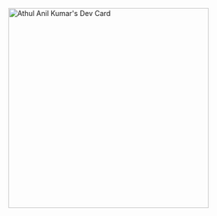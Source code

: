 <a href="https://app.daily.dev/athul7744"><img src="https://api.daily.dev/devcards/72c80ee3cf4546d69e4361e39443462c.png?r=bmc" width="400" alt="Athul Anil Kumar's Dev Card"/></a>

<!--
**athul7744/athul7744** is a ✨ _special_ ✨ repository because its `README.md` (this file) appears on your GitHub profile.

Here are some ideas to get you started:

- 🔭 I’m currently working on ...
- 🌱 I’m currently learning ...
- 👯 I’m looking to collaborate on ...
- 🤔 I’m looking for help with ...
- 💬 Ask me about ...
- 📫 How to reach me: ...
- 😄 Pronouns: ...
- ⚡ Fun fact: ...
-->
